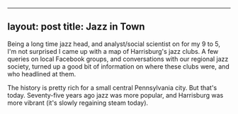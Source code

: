 
---
layout: post
title: Jazz in Town
---

Being a long time jazz head, and analyst/social scientist on for my 9 to 5, I'm not surprised I came up with a map of Harrisburg's jazz clubs. A few queries on local Facebook groups, and conversations with our regional jazz society, turned up a good bit of information on where these clubs were, and who headlined at them.

The history is pretty rich for a small central Pennsylvania city.  But that's today. Seventy-five years ago jazz was more popular, and Harrisburg was more vibrant (it's slowly regaining steam today).


